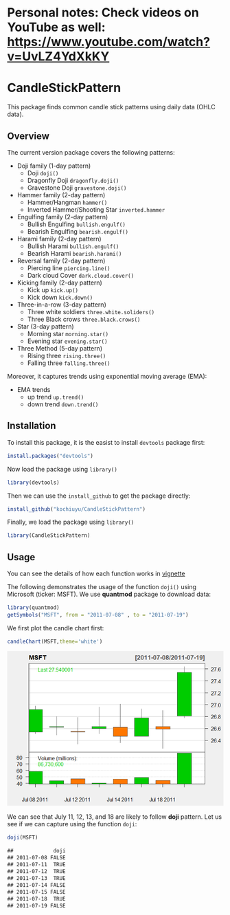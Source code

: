 Personal notes:
Check videos on YouTube as well:
https://www.youtube.com/watch?v=UvLZ4YdXkKY
==================

CandleStickPattern
==================

This package finds common candle stick patterns using daily data (OHLC data).

Overview
--------

The current version package covers the following patterns:

-   Doji family (1-day pattern)
    -   Doji `doji()`
    -   Dragonfly Doji `dragonfly.doji()`
    -   Gravestone Doji `gravestone.doji()`
-   Hammer family (2-day pattern)
    -   Hammer/Hangman `hammer()`
    -   Inverted Hammer/Shooting Star `inverted.hammer`
-   Engulfing family (2-day pattern)
    -   Bullish Engulfing `bullish.engulf()`
    -   Bearish Engulfing `bearish.engulf()`
-   Harami family (2-day pattern)
    -   Bullish Harami `bullish.engulf()`
    -   Bearish Harami `bearish.harami()`
-   Reversal family (2-day pattern)
    -   Piercing line `piercing.line()`
    -   Dark cloud Cover `dark.cloud.cover()`
-   Kicking family (2-day pattern)
    -   Kick up `kick.up()`
    -   Kick down `kick.down()`
-   Three-in-a-row (3-day pattern)
    -   Three white soldiers `three.white.soliders()`
    -   Three Black crows `three.black.crows()`
-   Star (3-day pattern)
    -   Morning star `morning.star()`
    -   Evening star `evening.star()`
-   Three Method (5-day pattern)
    -   Rising three `rising.three()`
    -   Falling three `falling.three()`

Moreover, it captures trends using exponential moving average (EMA):

-   EMA trends
    -   up trend `up.trend()`
    -   down trend `down.trend()`

Installation
------------

To install this package, it is the easist to install `devtools` package first:

``` r
install.packages("devtools")
```

Now load the package using `library()`

``` r
library(devtools)
```

Then we can use the `install_github` to get the package directly:

``` r
install_github("kochiuyu/CandleStickPattern")
```

Finally, we load the package using `library()`

``` r
library(CandleStickPattern)
```

Usage
-----

You can see the details of how each function works in [vignette](http://htmlpreview.github.io/?https://github.com/kochiuyu/CandleStickPattern/blob/master/vignettes/CandleStick.html)

The following demonstrates the usage of the function `doji()` using Microsoft (ticker: MSFT). We use **quantmod** package to download data:

``` r
library(quantmod)
getSymbols("MSFT", from = "2011-07-08" , to = "2011-07-19")
```

We first plot the candle chart first:

``` r
candleChart(MSFT,theme='white')
```

![](README_files/figure-markdown_github/unnamed-chunk-6-1.png)

We can see that July 11, 12, 13, and 18 are likely to follow **doji** pattern. Let us see if we can capture using the function `doji`:

``` r
doji(MSFT)
```

    ##             doji
    ## 2011-07-08 FALSE
    ## 2011-07-11  TRUE
    ## 2011-07-12  TRUE
    ## 2011-07-13  TRUE
    ## 2011-07-14 FALSE
    ## 2011-07-15 FALSE
    ## 2011-07-18  TRUE
    ## 2011-07-19 FALSE
